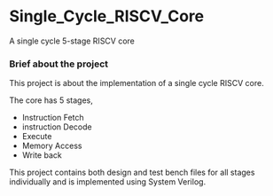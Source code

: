 # Single_Cycle_RISCV_Core
A single cycle 5-stage RISCV core 


### Brief about the project
This project is about the implementation of a single cycle RISCV core.

The core has 5 stages,
- Instruction Fetch
- instruction Decode
- Execute
- Memory Access
- Write back

This project contains both design and test bench files for all stages individually and is implemented using System Verilog.
